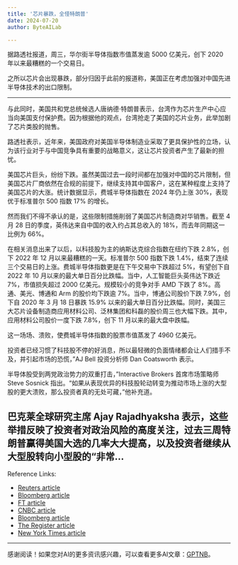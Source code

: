 ```yaml
---
title: '芯片暴跌，全怪特朗普'
date: 2024-07-20
author: ByteAILab

---
```


据路透社报道，周三，华尔街半导体指数市值蒸发逾 5000 亿美元，创下 2020 年以来最糟糕的一个交易日。

之所以芯片会出现暴跌，部分归因于此前的报道称，美国正在考虑加强对中国先进半导体技术的出口限制。

---
与此同时，美国共和党总统候选人唐纳德·特朗普表示，台湾作为芯片生产中心应当向美国支付保护费。因为根据他的观点，台湾抢走了美国的芯片业务，此举加剧了芯片类股的抛售。

路透社表示，近年来，美国政府对美国半导体制造业采取了更具保护性的立场，认为该行业对于与中国竞争具有重要的战略意义，这让芯片投资者产生了最新的担忧。

美国芯片巨头，纷纷下跌。虽然美国过去一段时间都在加强对中国的芯片限制，但美国芯片厂商依然在合规的前提下，继续支持其中国客户，这在某种程度上支持了美国芯片的大涨。统计数据显示，费城半导体指数在 2024 年仍上涨 30%，表现优于标准普尔 500 指数 17% 的增长。

然而我们不得不承认的是，这些限制措施削弱了美国芯片制造商对华销售。截至 4 月 28 日的季度，英伟达来自中国的收入约占其总收入的 18%，而去年同期这一比例为 66%。

在相关消息出来了以后，以科技股为主的纳斯达克综合指数在纽约下跌 2.8%，创下 2022 年 12 月以来最糟糕的一天。标准普尔 500 指数下跌 1.4%，结束了连续三个交易日的上涨。费城半导体指数更是在下午交易中下跌超过 5%，有望创下自 2022 年 10 月以来的最大单日百分比跌幅。当中，人工智能巨头英伟达下跌近 7%，市值损失超过 2000 亿美元。规模较小的竞争对手 AMD 下跌了 8%。高通、美光、博通和 Arm 的股价均下跌逾 7%。当中，博通公司股价下跌 7.9%，创下自 2020 年 3 月 18 日暴跌 15.9% 以来的最大单日百分比跌幅。同时，美国三大芯片设备制造商应用材料公司、泛林集团和科磊的股价周三也大幅下跌。其中，应用材料公司股价一度下跌 7.8%，创下 11 月以来的最大盘中跌幅。

这一场场、溃败，使费城半导体指数的股票市值蒸发了 4960 亿美元。

投资者已经习惯了科技股不停的好消息，所以最轻微的负面情绪都会让人们措手不及，并引起市场的恐慌，”AJ Bell 投资分析师 Dan Coatsworth 表示。

半导体股受到两党政治势力的双重打击，”Interactive Brokers 首席市场策略师 Steve Sosnick 指出。“如果从表现优异的科技股轮动转变为推动市场上涨的大型股的更大溃败，那么投资者真的无处可藏，”他补充道。

巴克莱全球研究主席 Ajay Rajadhyaksha 表示，这些举措反映了投资者对政治风险的高度关注，过去三周特朗普赢得美国大选的几率大大提高，以及投资者继续从大型股转向小型股的“非常...
---

Reference Links:

- [Reuters article](https://www.reuters.com/markets/us/chip-stocks-tumble-fears-tighter-us-curbs-sales-china-2024-07-17/)
- [Bloomberg article](https://www.bloomberg.com/news/articles/2024-07-17/us-considers-tougher-trade-rules-against-companies-in-chip-crackdown-on-china)
- [FT article](https://www.ft.com/content/6bc103f8-b6ba-4137-beae-6222827b297f)
- [CNBC article](https://www.cnbc.com/2024/07/17/global-chip-stocks-from-nvidia-to-asml-fall-as-geopolitics-trump-weigh.html)
- [Bloomberg article](https://www.bloomberg.com/news/articles/2024-07-17/intel-globalfoundries-defy-chip-slump-sparked-by-policy-worry?srnd=technology-vp)
- [The Register article](https://www.theregister.com/2024/04/16/intel_foundry_vision/)
- [New York Times article](https://www.nytimes.com/2024/02/19/business/economy/biden-administration-1-5-billion-chipmaker-globalfoundries.html)
---
感谢阅读！如果您对AI的更多资讯感兴趣，可以查看更多AI文章：[GPTNB](https://gptnb.com)。